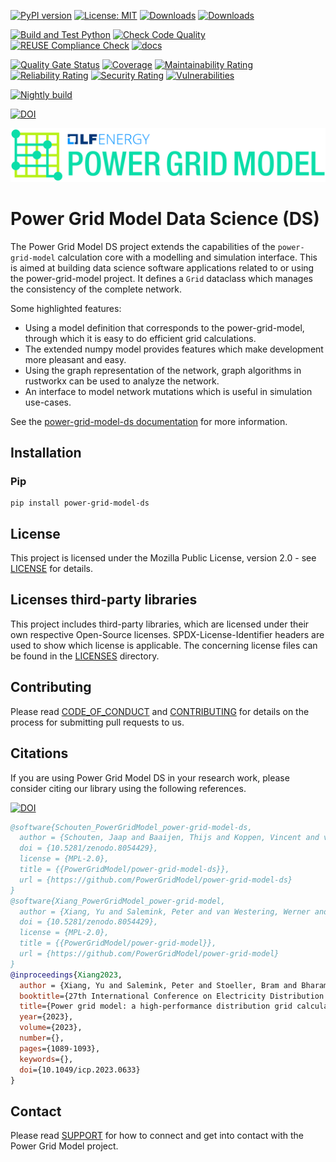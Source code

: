 <!--
SPDX-FileCopyrightText: Contributors to the Power Grid Model project <powergridmodel@lfenergy.org>

SPDX-License-Identifier: MPL-2.0
-->

[![PyPI version](https://badge.fury.io/py/power-grid-model-ds.svg?no-cache)](https://badge.fury.io/py/power-grid-model-ds)
[![License: MIT](https://img.shields.io/badge/License-MPL2.0-informational.svg)](https://github.com/PowerGridModel/power-grid-model-ds/blob/main/LICENSE)
[![Downloads](https://static.pepy.tech/badge/power-grid-model-ds)](https://pepy.tech/project/power-grid-model-ds)
[![Downloads](https://static.pepy.tech/badge/power-grid-model-ds/month)](https://pepy.tech/project/power-grid-model-ds)

[![Build and Test Python](https://github.com/PowerGridModel/power-grid-model-ds/actions/workflows/build-test-and-sonar.yml/badge.svg)](https://github.com/PowerGridModel/power-grid-model-ds/actions/workflows/build-test-and-sonar.yml)
[![Check Code Quality](https://github.com/PowerGridModel/power-grid-model-ds/actions/workflows/check-code-quality.yml/badge.svg)](https://github.com/PowerGridModel/power-grid-model-ds/actions/workflows/check-code-quality.yml)
[![REUSE Compliance Check](https://github.com/PowerGridModel/power-grid-model-ds/actions/workflows/reuse-compliance.yml/badge.svg)](https://github.com/PowerGridModel/power-grid-model-ds/actions/workflows/reuse-compliance.yml)
[![docs](https://readthedocs.org/projects/power-grid-model-ds/badge/)](https://power-grid-model-ds.readthedocs.io/en/stable/)

[![Quality Gate Status](https://sonarcloud.io/api/project_badges/measure?project=PowerGridModel_power-grid-model-ds&metric=alert_status)](https://sonarcloud.io/summary/new_code?id=PowerGridModel_power-grid-model-ds)
[![Coverage](https://sonarcloud.io/api/project_badges/measure?project=PowerGridModel_power-grid-model-ds&metric=coverage)](https://sonarcloud.io/summary/new_code?id=PowerGridModel_power-grid-model-ds)
[![Maintainability Rating](https://sonarcloud.io/api/project_badges/measure?project=PowerGridModel_power-grid-model-ds&metric=sqale_rating)](https://sonarcloud.io/summary/new_code?id=PowerGridModel_power-grid-model-ds)
[![Reliability Rating](https://sonarcloud.io/api/project_badges/measure?project=PowerGridModel_power-grid-model-ds&metric=reliability_rating)](https://sonarcloud.io/summary/new_code?id=PowerGridModel_power-grid-model-ds)
[![Security Rating](https://sonarcloud.io/api/project_badges/measure?project=PowerGridModel_power-grid-model-ds&metric=security_rating)](https://sonarcloud.io/summary/new_code?id=PowerGridModel_power-grid-model-ds)
[![Vulnerabilities](https://sonarcloud.io/api/project_badges/measure?project=PowerGridModel_power-grid-model-ds&metric=vulnerabilities)](https://sonarcloud.io/summary/new_code?id=PowerGridModel_power-grid-model-ds)

[![Nightly build](https://github.com/PowerGridModel/power-grid-model-ds/actions/workflows/nightly.yml/badge.svg)](https://github.com/PowerGridModel/power-grid-model-ds/actions/workflows/nightly.yml)

[![DOI](https://zenodo.org/badge/DOI/10.5281/zenodo.8054429.svg)](https://zenodo.org/record/8054429)

[![](https://github.com/PowerGridModel/.github/blob/main/artwork/svg/color.svg)](#)

# Power Grid Model Data Science (DS)

The Power Grid Model DS project extends the capabilities of the `power-grid-model` calculation core with a modelling and simulation interface. This is aimed at building data science software applications related to or using the power-grid-model project. It defines a `Grid` dataclass which manages the consistency of the complete network.

Some highlighted features:

- Using a model definition that corresponds to the power-grid-model, through
  which it is easy to do efficient grid calculations.
- The extended numpy model provides features which make development more
  pleasant and easy.
- Using the graph representation of the network, graph algorithms in rustworkx
  can be used to analyze the network.
- An interface to model network mutations which is useful in
  simulation use-cases.

See the [power-grid-model-ds documentation](https://power-grid-model-ds.readthedocs.io/en/stable/) for more information.

## Installation

### Pip

```
pip install power-grid-model-ds
```

## License

This project is licensed under the Mozilla Public License, version 2.0 - see [LICENSE](https://github.com/PowerGridModel/power-grid-model-ds/blob/main/LICENSE) for details.

## Licenses third-party libraries

This project includes third-party libraries, 
which are licensed under their own respective Open-Source licenses.
SPDX-License-Identifier headers are used to show which license is applicable. 
The concerning license files can be found in the [LICENSES](https://github.com/PowerGridModel/power-grid-model-ds/tree/main/LICENSES) directory.

## Contributing

Please read [CODE_OF_CONDUCT](https://github.com/PowerGridModel/.github/blob/main/CODE_OF_CONDUCT.md) and [CONTRIBUTING](https://github.com/PowerGridModel/.github/blob/main/CONTRIBUTING.md) for details on the process 
for submitting pull requests to us.

## Citations

If you are using Power Grid Model DS in your research work, please consider citing our library using the following references.

[![DOI](https://zenodo.org/badge/DOI/10.5281/zenodo.8054429.svg)](https://zenodo.org/record/8054429)

```bibtex
@software{Schouten_PowerGridModel_power-grid-model-ds,
  author = {Schouten, Jaap and Baaijen, Thijs and Koppen, Vincent and van der Voort, Sven and {Contributors to the LF Energy project Power Grid Model}},
  doi = {10.5281/zenodo.8054429},
  license = {MPL-2.0},
  title = {{PowerGridModel/power-grid-model-ds}},
  url = {https://github.com/PowerGridModel/power-grid-model-ds}
}
@software{Xiang_PowerGridModel_power-grid-model,
  author = {Xiang, Yu and Salemink, Peter and van Westering, Werner and Bharambe, Nitish and Govers, Martinus G.H. and van den Bogaard, Jonas and Stoeller, Bram and Wang, Zhen and Guo, Jerry Jinfeng and Figueroa Manrique, Santiago and Jagutis, Laurynas and Wang, Chenguang and van Raalte, Marc and {Contributors to the LF Energy project Power Grid Model}},
  doi = {10.5281/zenodo.8054429},
  license = {MPL-2.0},
  title = {{PowerGridModel/power-grid-model}},
  url = {https://github.com/PowerGridModel/power-grid-model}
}
@inproceedings{Xiang2023,
  author = {Xiang, Yu and Salemink, Peter and Stoeller, Bram and Bharambe, Nitish and van Westering, Werner},
  booktitle={27th International Conference on Electricity Distribution (CIRED 2023)},
  title={Power grid model: a high-performance distribution grid calculation library},
  year={2023},
  volume={2023},
  number={},
  pages={1089-1093},
  keywords={},
  doi={10.1049/icp.2023.0633}
}
```

## Contact

Please read [SUPPORT](https://github.com/PowerGridModel/.github/blob/main/SUPPORT.md) for how to connect and get into contact with the Power Grid Model project.
